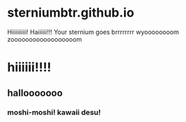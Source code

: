 # sterniumbtr.github.io
Hiiiiiiiiii! Haiiiiii!!! Your sternium goes brrrrrrrr wyoooooooom zoooooooooooooooooom
<h1>hiiiiii!!!!</h1>
<h2>hallooooooo</h2>
<h3>moshi-moshi! kawaii desu!</h3>
